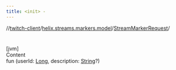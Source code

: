 ```yaml
---
title: <init> -
---
```

//[twitch-client](../../index.md)/[helix.streams.markers.model](../index.md)/[StreamMarkerRequest](index.md)/[<init>](-init-.md)



# <init>  
[jvm]  
Content  
fun [<init>](-init-.md)(userId: [Long](https://kotlinlang.org/api/latest/jvm/stdlib/kotlin/-long/index.html), description: [String](https://kotlinlang.org/api/latest/jvm/stdlib/kotlin/-string/index.html)?)  



